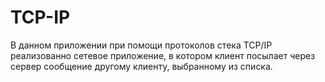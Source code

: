 # TCP-IP
В данном приложении при помощи протоколов стека TCP/IP реализованно сетевое приложение, в котором клиент посылает через сервер сообщение другому клиенту, выбранному из списка.
